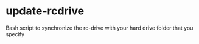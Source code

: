 # update-rcdrive
Bash script to synchronize the rc-drive with your hard drive folder that you specify
